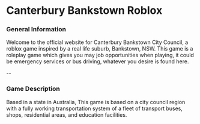 # Canterbury Bankstown Roblox
### General Information
Welcome to the official website for Canterbury Bankstown City Council, a roblox game inspired by a real life suburb, Bankstown, NSW. This game is a roleplay game which gives you may job opportunities when playing, it could be emergency services or bus driving, whatever you desire is found here.

--



### Game Description
Based in a state in Australia, 
This game is based on a city council region with a fully working transportation system of a fleet of transport buses, shops, residential areas, and education facilities.

